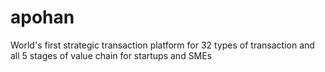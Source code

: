 # apohan
World's first strategic transaction platform for 32 types of transaction and all 5 stages of value chain for startups and SMEs
